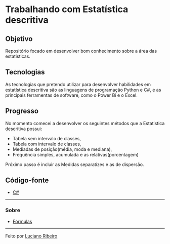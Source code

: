 # Trabalhando com Estatística descritiva

## Objetivo

Repositório focado em desenvolver bom conhecimento sobre a área das estatisticas.

## Tecnologias

As tecnologias que pretendo utilizar para desenvolver habilidades em estatística descritiva são as linguagens de programação Python e C#, e as principais ferramentas de software, como o Power Bi e o Excel.

## Progresso

No momento comecei a desenvolver os seguintes métodos que a Estatistica descritiva possui: 

 - Tabela sem intervalo de classes,
 - Tabela com intervalo de classes,
 - Mediadas de posição(média, moda e mediana),
 - Frequência simples, acumulada e as relativas(porcentagem)

Próximo passo é incluir as Medidas separatizes e as de dispersão.

## Código-fonte

- [C#](https://github.com/LucianoR8/codagem-estatistica/tree/master/codigo-fonte/Program.cs)

---

### Sobre

 - [Fórmulas](https://github.com/LucianoR8/codagem-estatistica/blob/master/codigo-fonte/formulas.txt)

---

Feito por [Luciano Ribeiro](https://github.com/LucianoR8)
